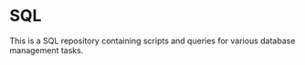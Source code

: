 # SQL
This is a SQL repository containing scripts and queries for various database management tasks.
